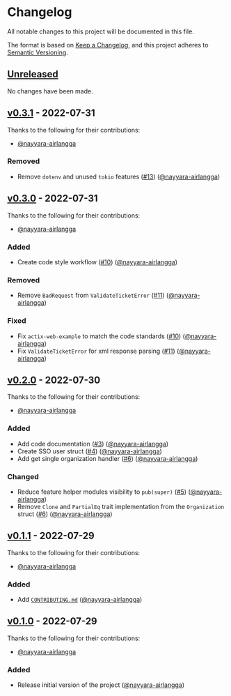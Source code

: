 # Changelog

All notable changes to this project will be documented in this file.

The format is based on [Keep a Changelog], and this project adheres to [Semantic Versioning].

## [Unreleased]

No changes have been made.


## [v0.3.1] - 2022-07-31

Thanks to the following for their contributions:
- [@nayyara-airlangga]

### Removed
- Remove `dotenv` and unused `tokio` features ([#13](https://github.com/ristekoss/rust-sso-ui-jwt/pull/13)) ([@nayyara-airlangga])


## [v0.3.0] - 2022-07-31

Thanks to the following for their contributions:
- [@nayyara-airlangga]

### Added
- Create code style workflow ([#10](https://github.com/ristekoss/rust-sso-ui-jwt/pull/10)) ([@nayyara-airlangga])

### Removed
- Remove `BadRequest` from `ValidateTicketError` ([#11](https://github.com/ristekoss/rust-sso-ui-jwt/pull/11)) ([@nayyara-airlangga])

### Fixed
- Fix `actix-web-example` to match the code standards ([#10](https://github.com/ristekoss/rust-sso-ui-jwt/pull/10)) ([@nayyara-airlangga])
- Fix `ValidateTicketError` for xml response parsing ([#11](https://github.com/ristekoss/rust-sso-ui-jwt/pull/11)) ([@nayyara-airlangga])


## [v0.2.0] - 2022-07-30

Thanks to the following for their contributions:
- [@nayyara-airlangga]

### Added
- Add code documentation ([#3](https://github.com/ristekoss/rust-sso-ui-jwt/pull/3)) ([@nayyara-airlangga])
- Create SSO user struct ([#4](https://github.com/ristekoss/rust-sso-ui-jwt/pull/4)) ([@nayyara-airlangga])
- Add get single organization handler ([#6](https://github.com/ristekoss/rust-sso-ui-jwt/pull/6)) ([@nayyara-airlangga])

### Changed
- Reduce feature helper modules visibility to `pub(super)` ([#5](https://github.com/ristekoss/rust-sso-ui-jwt/pull/5)) ([@nayyara-airlangga])
- Remove `Clone` and `PartialEq` trait implementation from the `Organization` struct ([#6](https://github.com/ristekoss/rust-sso-ui-jwt/pull/6)) ([@nayyara-airlangga])


## [v0.1.1] - 2022-07-29

Thanks to the following for their contributions:
- [@nayyara-airlangga]

### Added
- Add [`CONTRIBUTING.md`][contributing.md] ([@nayyara-airlangga])


## [v0.1.0] - 2022-07-29

Thanks to the following for their contributions:
- [@nayyara-airlangga]

### Added
- Release initial version of the project ([@nayyara-airlangga])


<!---------- LINKS ---------->
[Keep A Changelog]: https://keepachangelog.com/en/1.0.0
[Semantic Versioning]: https://semver.org
[contributing.md]: https://github.com/ristekoss/rust-sso-ui-jwt/tree/main/CONTRIBUTING.md

<!-- VERSION COMPARISON -->
[Unreleased]: https://github.com/ristekoss/rust-sso-ui-jwt/compare/v0.3.1...HEAD
[v0.3.1]: https://github.com/ristekoss/rust-sso-ui-jwt/compare/v0.3.0...v0.3.1
[v0.3.0]: https://github.com/ristekoss/rust-sso-ui-jwt/compare/v0.2.0...v0.3.0
[v0.2.0]: https://github.com/ristekoss/rust-sso-ui-jwt/compare/v0.1.1...v0.2.0
[v0.1.1]: https://github.com/ristekoss/rust-sso-ui-jwt/compare/v0.1.0...v0.1.1
[v0.1.0]: https://github.com/ristekoss/rust-sso-ui-jwt/tree/v0.1.0

<!-- AUTHORS -->
[@nayyara-airlangga]: https://github.com/nayyara-airlangga
